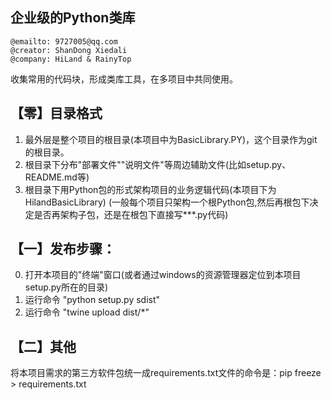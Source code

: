 企业级的Python类库
--

```
@emailto: 9727005@qq.com
@creator: ShanDong Xiedali
@company: HiLand & RainyTop
```

收集常用的代码块，形成类库工具，在多项目中共同使用。

## 【零】目录格式
1. 最外层是整个项目的根目录(本项目中为BasicLibrary.PY)，这个目录作为git的根目录。
2. 根目录下分布"部署文件""说明文件"等周边辅助文件(比如setup.py、README.md等)
3. 根目录下用Python包的形式架构项目的业务逻辑代码(本项目下为HilandBasicLibrary)
    (一般每个项目只架构一个根Python包,然后再根包下决定是否再架构子包，还是在根包下直接写***.py代码)


## 【一】发布步骤：
0. 打开本项目的"终端"窗口(或者通过windows的资源管理器定位到本项目setup.py所在的目录)
1. 运行命令 "python setup.py sdist"
2. 运行命令 "twine upload dist/*"

## 【二】其他
将本项目需求的第三方软件包统一成requirements.txt文件的命令是：pip freeze > requirements.txt
